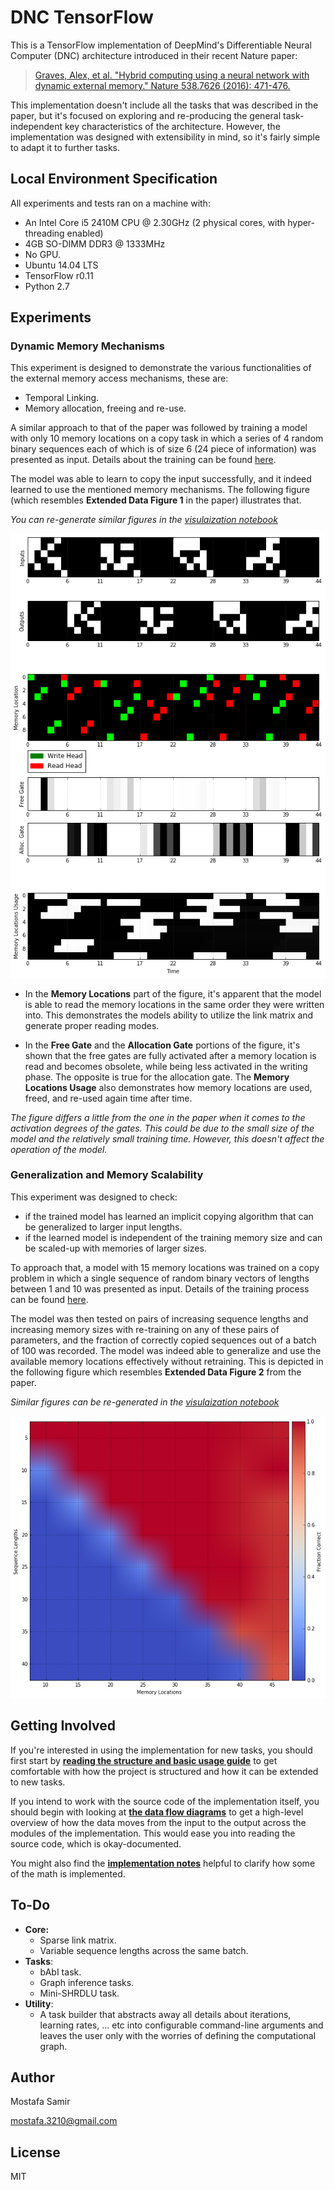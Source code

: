 # DNC TensorFlow

This is a TensorFlow implementation of DeepMind's Differentiable Neural Computer (DNC) architecture introduced in their recent Nature paper:
> [Graves, Alex, et al. "Hybrid computing using a neural network with dynamic external memory." Nature 538.7626 (2016): 471-476.](http://www.nature.com/articles/nature20101.epdf?author_access_token=ImTXBI8aWbYxYQ51Plys8NRgN0jAjWel9jnR3ZoTv0MggmpDmwljGswxVdeocYSurJ3hxupzWuRNeGvvXnoO8o4jTJcnAyhGuZzXJ1GEaD-Z7E6X_a9R-xqJ9TfJWBqz)

This implementation doesn't include all the tasks that was described in the paper, but it's focused on exploring and re-producing the general task-independent key characteristics of the architecture. However, the implementation was designed with extensibility in mind, so it's fairly simple to adapt it to further tasks.

## Local Environment Specification

All experiments and tests ran on a machine with:
- An Intel Core i5 2410M CPU @ 2.30GHz (2 physical cores, with hyper-threading enabled)
- 4GB SO-DIMM DDR3 @ 1333MHz
- No GPU.
- Ubuntu 14.04 LTS
- TensorFlow r0.11
- Python 2.7

## Experiments

### Dynamic Memory Mechanisms

This experiment is designed to demonstrate the various functionalities of the external memory access mechanisms, these are:

- Temporal Linking.
- Memory allocation, freeing and re-use.

A similar approach to that of the paper was followed by training a model with only 10 memory locations on a copy task in which a series of 4 random binary sequences each of which is of size 6 (24 piece of information) was presented as input. Details about the training can be found [here]().

The model was able to learn to copy the input successfully, and it indeed learned to use the mentioned memory mechanisms. The following figure (which resembles **Extended Data Figure 1** in the paper) illustrates that.

*You can re-generate similar figures in the [visulaization notebook](tasks/copy/visulaization.ipynb)*

![DNC-Memory-Mechanisms](/assets/DNC-dynamic-mem.png)

- In the **Memory Locations** part of the figure, it's apparent that the model is able to read the memory locations in the same order they were written into. This demonstrates the models ability to utilize the link matrix and generate proper reading modes.

- In the **Free Gate** and the **Allocation Gate** portions of the figure, it's shown that the free gates are fully activated after a memory location is read and becomes obsolete, while being less activated in the writing phase. The opposite is true for the allocation gate. The **Memory Locations Usage** also demonstrates how memory locations are used, freed, and re-used again time after time.

*The figure differs a little from the one in the paper when it comes to the activation degrees of the gates. This could be due to the small size of the model and the relatively small training time. However, this doesn't affect the operation of the model.*

### Generalization and Memory Scalability

This experiment was designed to check:
- if the trained model has learned an implicit copying algorithm that can be generalized to larger input lengths.
- if the learned model is independent of the training memory size and can be scaled-up with memories of larger sizes.

To approach that, a model with 15 memory locations was trained on a copy problem in which a single sequence of random binary vectors of lengths between 1 and 10 was presented as input. Details of the training process can be found [here]().

The model was then tested on pairs of increasing sequence lengths and increasing memory sizes with re-training on any of these pairs of parameters, and the fraction of correctly copied sequences out of a batch of 100 was recorded. The model was indeed able to generalize and use the available memory locations effectively without retraining. This is depicted in the following figure which resembles **Extended Data Figure 2** from the paper.

*Similar figures can be re-generated in the [visulaization notebook](tasks/copy/visulaization.ipynb)*

![DNC-Scalability](/assets/DNC-scalable.png)

## Getting Involved

If you're interested in using the implementation for new tasks, you should first start by **[reading the structure and basic usage guide](docs/basic-usage.md)** to get comfortable with how the project is structured and how it can be extended to new tasks.

If you intend to work with the source code of the implementation itself, you should begin with looking at **[the data flow diagrams](docs/data-flow.md)** to get a high-level overview of how the data moves from the input to the output across the modules of the implementation. This would ease you into reading the source code, which is okay-documented.

You might also find the **[implementation notes](doc/implementation-notes.md)** helpful to clarify how some of the math is implemented.

## To-Do

- **Core:**
    - Sparse link matrix.
    - Variable sequence lengths across the same batch.
- **Tasks**:
    - bAbI task.
    - Graph inference tasks.
    - Mini-SHRDLU task.
- **Utility**:
    - A task builder that abstracts away all details about iterations, learning rates, ... etc into configurable command-line arguments and leaves the user only with the worries of defining the computational graph.

## Author
Mostafa Samir

[mostafa.3210@gmail.com](mailto:mostfa.3210@gmail.com)

## License
MIT
